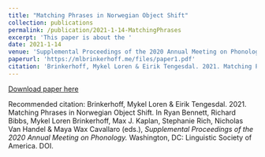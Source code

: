 ```yaml
---
title: "Matching Phrases in Norwegian Object Shift"
collection: publications
permalink: /publication/2021-1-14-MatchingPhrases
excerpt: 'This paper is about the '
date: 2021-1-14
venue: 'Supplemental Proceedings of the 2020 Annual Meeting on Phonology.'
paperurl: 'https://mlbrinkerhoff.me/files/paper1.pdf'
citation: 'Brinkerhoff, Mykel Loren & Eirik Tengesdal. 2021. Matching Phrases in Norwegian Object Shift. In Ryan Bennett, Richard Bibbs, Mykel Loren Brinkerhoff, Max J. Kaplan, Stephanie Rich, Nicholas Van Handel & Maya Wax Cavallaro (eds.), *Supplemental Proceedings of the 2020 Annual Meeting on Phonology.* Washington, DC: Linguistic Society of America. DOI.'
---
```




[Download paper here]()

Recommended citation: Brinkerhoff, Mykel Loren & Eirik Tengesdal. 2021. Matching Phrases in Norwegian Object Shift. In Ryan Bennett, Richard Bibbs, Mykel Loren Brinkerhoff, Max J. Kaplan, Stephanie Rich, Nicholas Van Handel & Maya Wax Cavallaro (eds.), *Supplemental Proceedings of the 2020 Annual Meeting on Phonology.* Washington, DC: Linguistic Society of America. DOI.